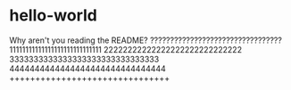 # hello-world
Why aren't you reading the README?
?????????????????????????????????
11111111111111111111111111111
22222222222222222222222222222
3333333333333333333333333333333
4444444444444444444444444444444
+++++++++++++++++++++++++++++++
